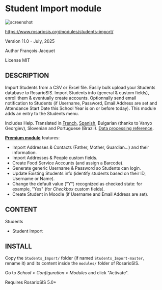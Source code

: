 Student Import module
=====================

![screenshot](https://gitlab.com/francoisjacquet/Students_Import/raw/master/screenshot.png?inline=false)

https://www.rosariosis.org/modules/students-import/

Version 11.0 - July, 2025

Author François Jacquet

License MIT

DESCRIPTION
-----------
Import Students from a CSV or Excel file.
Easily bulk upload your Students database to RosarioSIS.
Import Students info (general & custom fields), enroll them & eventually create accounts.
Optionnally send email notification to Students (if Username, Password, Email Address are set and Attendance Start Date this School Year is on or before today).
This module adds an entry to the Students menu.

Includes Help.
Translated in [French](https://www.rosariosis.org/fr/modules/students-import/), [Spanish](https://www.rosariosis.org/es/modules/students-import/), Bulgarian (thanks to Vanyo Georgiev), Slovenian and Portuguese (Brazil).
[Data processing reference](https://gitlab.com/francoisjacquet/Students_Import/blob/master/DATA_PROCESSING.md).

[**Premium module**](https://www.rosariosis.org/modules/students-import/#premium-module) features:

- Import Addresses & Contacts (Father, Mother, Guardian...) and their information.
- Import Addresses & People custom fields.
- Create Food Service Accounts (and assign a Barcode).
- Generate generic Username & Password so Students can login.
- Update Existing Students info (identify students based on their ID, Username or Name).
- Change the default value ("Y") recognized as checked state: for example, "Yes" (for _Checkbox_ custom fields).
- Create Student in Moodle (if Username and Email Address are set).

CONTENT
-------
Students
- Student Import

INSTALL
-------
Copy the `Students_Import/` folder (if named `Students_Import-master`, rename it) and its content inside the `modules/` folder of RosarioSIS.

Go to _School > Configuration > Modules_ and click "Activate".

Requires RosarioSIS 5.0+
